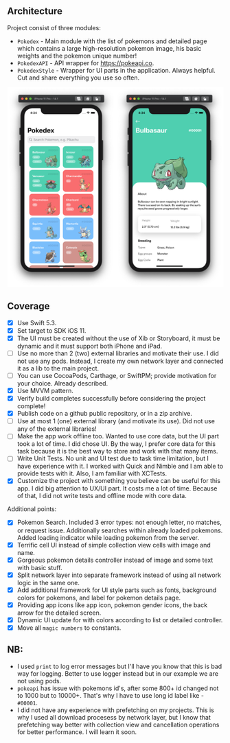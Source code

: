 ## Architecture
Project consist of three modules:
- `Pokedex` - Main module with the list of pokemons and detailed page which contains a large high-resolution pokemon image, his basic weights and the pokemon unique number!   
- `PokedexAPI` - API wrapper for https://pokeapi.co.
- `PokedexStyle` - Wrapper for UI parts in the application. Always helpful. Cut and share everything you use so often.

![](https://github.com/denevik/Pokedex/blob/master/repo_preview.png)

## Coverage
- [X] Use Swift 5.3.
- [X] Set target to SDK iOS 11.
- [X] The UI must be created without the use of Xib or Storyboard, it must be dynamic and it must support both iPhone and iPad.
- [ ] Use no more than 2 (two) external libraries and motivate their use. I did not use any pods. Instead, I create my own network layer and connected it as a lib to the main project.
- [ ] You can use CocoaPods, Carthage, or SwiftPM; provide motivation for your choice. Already described.
- [X] Use MVVM pattern.
- [X] Verify build completes successfully before considering the project complete!
- [X] Publish code on a github public repository, or in a zip archive.
- [ ] Use at most 1 (one) external library (and motivate its use). Did not use any of the external libraries!
- [ ] Make the app work offline too. Wanted to use core data, but the UI part took a lot of time. I did chose UI. By the way, I prefer core data for this task because it is the best way to store and work with that many items.
- [ ] Write Unit Tests. No unit and UI test due to task time limitation, but I have experience with it. I worked with Quick and Nimble and I am able to provide tests with it. Also, I am familiar with XCTests.
- [X] Customize the project with something you believe can be useful for this app. I did big attention to UX/UI part. It costs me a lot of time. Because of that, I did not write tests and offline mode with core data.

Additional points:
- [X] Pokemon Search. Included 3 error types: not enough letter, no matches, or request issue. Additionally searches within already loaded pokemons. Added loading indicator while loading pokemon from the server.
- [X] Terrific cell UI instead of simple collection view cells with image and name.
- [X] Gorgeous pokemon details controller instead of image and some text with basic stuff.
- [X] Split network layer into separate framework instead of using all network logic in the same one.
- [X] Add additional framework for UI style parts such as fonts, background colors for pokemons, and label for pokemon details page.
- [X] Providing app icons like app icon, pokemon gender icons, the back arrow for the detailed screen.
- [X] Dynamic UI update for with colors according to list or detailed controller.
- [X] Move all `magic numbers` to constants.

## NB:
 - I used `print` to log error messages but I'll have you know that this is bad way for logging. Better to use logger instead but in our example we are not using pods.
 - `pokeapi` has issue with pokemons id's, after some 800+ id changed not to 1000 but to 10000+. That's why I have to use long id label like - `#00001`.
 - I did not have any experience with prefetching on my projects. This is why I used all download procesess by network layer, but I know that prefetching way better with collection view and cancellation operations for better performance. I will learn it soon.
 

